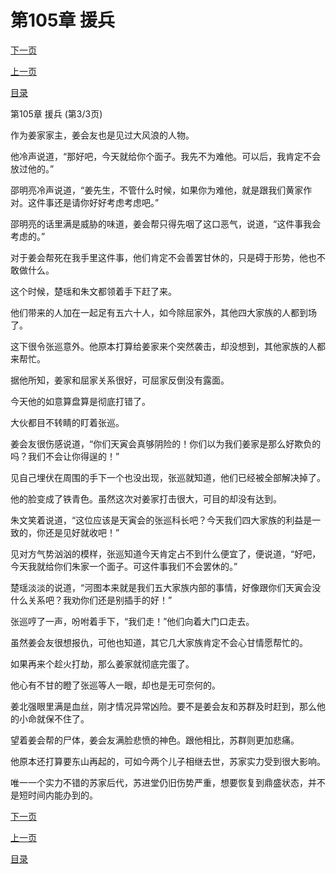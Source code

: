 <h1>第105章   援兵</h1>
            <div><p><a href="./315_%E7%AC%AC106%E7%AB%A0_%E5%A4%A9%E6%B1%A0.md">下一页</a></p><p><a href="./313_%E7%AC%AC105%E7%AB%A0_%E6%8F%B4%E5%85%B5.md">上一页</a></p><p><a href="../">目录</a></p></div>
            <div><p>第105章   援兵 (第3/3页)</p><p>作为姜家家主，姜会友也是见过大风浪的人物。</p><p>他冷声说道，“那好吧，今天就给你个面子。我先不为难他。可以后，我肯定不会放过他的。”</p><p>邵明亮冷声说道，“姜先生，不管什么时候，如果你为难他，就是跟我们黄家作对。这件事还是请你好好考虑考虑吧。”</p><p>邵明亮的话里满是威胁的味道，姜会帮只得先咽了这口恶气，说道，“这件事我会考虑的。”</p><p>对于姜会帮死在我手里这件事，他们肯定不会善罢甘休的，只是碍于形势，他也不敢做什么。</p><p>这个时候，楚瑶和朱文都领着手下赶了来。</p><p>他们带来的人加在一起足有五六十人，如今除屈家外，其他四大家族的人都到场了。</p><p>这下很令张巡意外。他原本打算给姜家来个突然袭击，却没想到，其他家族的人都来帮忙。</p><p>据他所知，姜家和屈家关系很好，可屈家反倒没有露面。</p><p>今天他的如意算盘算是彻底打错了。</p><p>大伙都目不转睛的盯着张巡。</p><p>姜会友很伤感说道，“你们天寅会真够阴险的！你们以为我们姜家是那么好欺负的吗？我们不会让你得逞的！”</p><p>见自己埋伏在周围的手下一个也没出现，张巡就知道，他们已经被全部解决掉了。</p><p>他的脸变成了铁青色。虽然这次对姜家打击很大，可目的却没有达到。</p><p>朱文笑着说道，“这位应该是天寅会的张巡科长吧？今天我们四大家族的利益是一致的，你还是见好就收吧！”</p><p>见对方气势汹汹的模样，张巡知道今天肯定占不到什么便宜了，便说道，“好吧，今天我就给你们朱家一个面子。可这件事我们不会罢休的。”</p><p>楚瑶淡淡的说道，“河图本来就是我们五大家族内部的事情，好像跟你们天寅会没什么关系吧？我劝你们还是别插手的好！”</p><p>张巡哼了一声，吩咐着手下，“我们走！”他们向着大门口走去。</p><p>虽然姜会友很想报仇，可他也知道，其它几大家族肯定不会心甘情愿帮忙的。</p><p>如果再来个趁火打劫，那么姜家就彻底完蛋了。</p><p>他心有不甘的瞪了张巡等人一眼，却也是无可奈何的。</p><p>姜北强眼里满是血丝，刚才情况异常凶险。要不是姜会友和苏群及时赶到，那么他的小命就保不住了。</p><p>望着姜会帮的尸体，姜会友满脸悲愤的神色。跟他相比，苏群则更加悲痛。</p><p>他原本还打算要东山再起的，可如今两个儿子相继去世，苏家实力受到很大影响。</p><p>唯一一个实力不错的苏家后代，苏进堂仍旧伤势严重，想要恢复到鼎盛状态，并不是短时间内能办到的。</p></div>
            <div><p><a href="./315_%E7%AC%AC106%E7%AB%A0_%E5%A4%A9%E6%B1%A0.md">下一页</a></p><p><a href="./313_%E7%AC%AC105%E7%AB%A0_%E6%8F%B4%E5%85%B5.md">上一页</a></p><p><a href="../">目录</a></p></div>